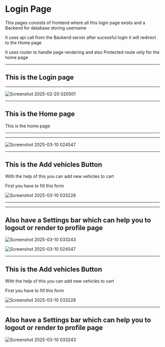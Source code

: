 <h1>Login Page </h1>
<p> This pages consists of frontend where all this login page exists and a Backend for database storing username</p>
<p>It uses api call from the Backend server after sucessful login it will redirect to the Home page</p>
<p>It uses router to handle page rendering and also Protected route only for the home page</p>
<hr/>

<h2>This is the Login page</h2>
<hr/>

![Screenshot 2025-02-20 020501](https://github.com/user-attachments/assets/7829a9fe-f9ae-4fb2-aac6-e230bf4e64e0)

<hr/>


<h2>This is the Home page</h2>

<p> This is the home page  </p>
<hr/>

<hr/>

![Screenshot 2025-03-10 024547](https://github.com/user-attachments/assets/251b2f03-c312-4a26-9ae7-d9f17db01787)
<hr/>


<h2>This is the Add vehicles Button</h2>
<p>With the help of this you can add new vehicles to cart </p>
<p>First you have to fill this form</p>

![Screenshot 2025-03-10 033228](https://github.com/user-attachments/assets/22991d87-0857-4828-b093-9e0d50d799d5)

<hr/>

<hr/>
<h2> Also have a Settings bar which can help you to logout or render to profile page</h2>

![Screenshot 2025-03-10 033243](https://github.com/user-attachments/assets/0b16597f-4b9b-4486-85c7-d529488246e2)



![Screenshot 2025-03-10 024547](https://github.com/user-attachments/assets/251b2f03-c312-4a26-9ae7-d9f17db01787)
<hr/>

<h2>This is the Add vehicles Button</h2>
<p>With the help of this you can add new vehicles to cart </p>
<p>First you have to fill this form</p>

![Screenshot 2025-03-10 033228](https://github.com/user-attachments/assets/22991d87-0857-4828-b093-9e0d50d799d5)

<hr/>
<h2> Also have a Settings bar which can help you to logout or render to profile page</h2>

![Screenshot 2025-03-10 033243](https://github.com/user-attachments/assets/0b16597f-4b9b-4486-85c7-d529488246e2)

